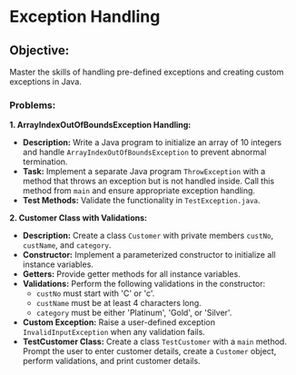 # Exception Handling

## Objective:
Master the skills of handling pre-defined exceptions and creating custom exceptions in Java.

### Problems:

**1. ArrayIndexOutOfBoundsException Handling:**
- **Description:** Write a Java program to initialize an array of 10 integers and handle `ArrayIndexOutOfBoundsException` to prevent abnormal termination.
- **Task:** Implement a separate Java program `ThrowException` with a method that throws an exception but is not handled inside. Call this method from `main` and ensure appropriate exception handling.
- **Test Methods:** Validate the functionality in `TestException.java`.

**2. Customer Class with Validations:**
- **Description:** Create a class `Customer` with private members `custNo`, `custName`, and `category`.
- **Constructor:** Implement a parameterized constructor to initialize all instance variables.
- **Getters:** Provide getter methods for all instance variables.
- **Validations:** Perform the following validations in the constructor:
    - `custNo` must start with 'C' or 'c'.
    - `custName` must be at least 4 characters long.
    - `category` must be either 'Platinum', 'Gold', or 'Silver'.
- **Custom Exception:** Raise a user-defined exception `InvalidInputException` when any validation fails.
- **TestCustomer Class:** Create a class `TestCustomer` with a `main` method. Prompt the user to enter customer details, create a `Customer` object, perform validations, and print customer details.

